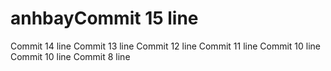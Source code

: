 # anhbayCommit 15 line
Commit 14 line
Commit 13 line
Commit 12 line
Commit 11 line
Commit 10 line
Commit 10 line
Commit 8 line
